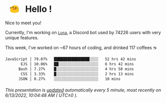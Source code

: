 <h1>   <img src="./spoinky.gif" style="vertical-align:middle;" width="30px">   Hello ! </h1>

Nice to meet you!

Currently, I'm working on <a href='https://github.com/Asgarrrr/Luna'>`Luna`</a>, a Discord bot used by 74226 users with very unique features.

This week, I've worked on ~67 hours of coding, and drinked 117 coffees ☕

```
JavaScript │ 79.07%   ████████████████░░░░   52 hrs 42 mins
       EJS │ 10.06%   ██░░░░░░░░░░░░░░░░░░   6 hrs 42 mins
      Bash │ 7.27%    █░░░░░░░░░░░░░░░░░░░   4 hrs 50 mins
       CSS │ 3.33%    █░░░░░░░░░░░░░░░░░░░   2 hrs 13 mins
      JSON │ 0.27%    ░░░░░░░░░░░░░░░░░░░░   10 mins
```

###### This presentation is [updated](https://github.com/Asgarrrr) automatically every 5 minute, most recently on 6/13/2022, 10:04:48 AM ( UTC±0 ).